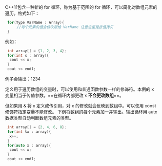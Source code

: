 C++11包含一种新的 for 循环，称为基于范围的 for 循环，可以简化对数组元素的遍历。格式如下：


```c++
 for(Type VarName : Array){
  　　//每个元素的值会依次赋给 VarName 注意这里是按值拷贝
 }
```

例如：


```c++
 int array[] = {1, 2, 3, 4};
 for(int x : array){
  cout << x;
 }
 cout << endl;
```

例子会输出：1234

定义用于遍历数组的变量时，可以使用和普通函数参数一样的修饰符。本例的 x 变量相当于传值参数。==在循环内部更改 x **不会更改数组**==。

但如果用 & 将 x 定义成传引用，对 x 的修改就会反映到数组中。可以使用 const 修饰符指定变量不能修改。
下例将数组的每个元素加一并输出。输出循环用 auto 数据类型自动判断数组元素的类型。



```c++
 int array[] = {2, 4, 6, 8};
 for(int &x : array){
  x++;
 }
 for(auto x : array){
  cout << x;
 }
 cout << endl;
```

